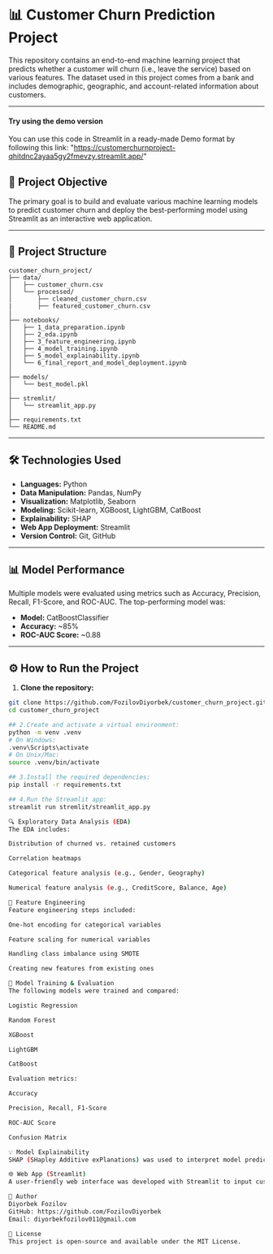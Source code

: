 # 📊 Customer Churn Prediction Project

This repository contains an end-to-end machine learning project that predicts whether a customer will churn (i.e., leave the service) based on various features. The dataset used in this project comes from a bank and includes demographic, geographic, and account-related information about customers.

---
####  Try using the demo version
You can use this code in Streamlit in a ready-made Demo format by following this link: "https://customerchurnproject-qhitdnc2ayaa5gy2fmevzy.streamlit.app/"

## 🧠 Project Objective

The primary goal is to build and evaluate various machine learning models to predict customer churn and deploy the best-performing model using Streamlit as an interactive web application.

---

## 📁 Project Structure

```
customer_churn_project/
├── data/
│   ├── customer_churn.csv
│   └── processed/
│       ├── cleaned_customer_churn.csv
|       ├── featured_customer_churn.csv 
│
├── notebooks/
│   ├── 1_data_preparation.ipynb
│   ├── 2_eda.ipynb
│   ├── 3_feature_engineering.ipynb
│   ├── 4_model_training.ipynb
│   ├── 5_model_explainability.ipynb
│   └── 6_final_report_and_model_deployment.ipynb
│
├── models/
│   └── best_model.pkl
│
├── stremlit/
│   └── streamlit_app.py
│
├── requirements.txt
└── README.md
```




---

## 🛠️ Technologies Used

- **Languages:** Python  
- **Data Manipulation:** Pandas, NumPy  
- **Visualization:** Matplotlib, Seaborn  
- **Modeling:** Scikit-learn, XGBoost, LightGBM, CatBoost  
- **Explainability:** SHAP  
- **Web App Deployment:** Streamlit  
- **Version Control:** Git, GitHub  

---

## 📊 Model Performance

Multiple models were evaluated using metrics such as Accuracy, Precision, Recall, F1-Score, and ROC-AUC. The top-performing model was:

- **Model:** CatBoostClassifier  
- **Accuracy:** ~85%  
- **ROC-AUC Score:** ~0.88  

---

## ⚙️ How to Run the Project

1. **Clone the repository:**
```bash
git clone https://github.com/FozilovDiyorbek/customer_churn_project.git
cd customer_churn_project

## 2.Create and activate a virtual environment:
python -m venv .venv
# On Windows:
.venv\Scripts\activate
# On Unix/Mac:
source .venv/bin/activate

## 3.Install the required dependencies:
pip install -r requirements.txt

## 4.Run the Streamlit app:
streamlit run stremlit/streamlit_app.py

🔍 Exploratory Data Analysis (EDA)
The EDA includes:

Distribution of churned vs. retained customers

Correlation heatmaps

Categorical feature analysis (e.g., Gender, Geography)

Numerical feature analysis (e.g., CreditScore, Balance, Age)

🧪 Feature Engineering
Feature engineering steps included:

One-hot encoding for categorical variables

Feature scaling for numerical variables

Handling class imbalance using SMOTE

Creating new features from existing ones

🧠 Model Training & Evaluation
The following models were trained and compared:

Logistic Regression

Random Forest

XGBoost

LightGBM

CatBoost

Evaluation metrics:

Accuracy

Precision, Recall, F1-Score

ROC-AUC Score

Confusion Matrix

💡 Model Explainability
SHAP (SHapley Additive exPlanations) was used to interpret model predictions and understand feature importance.

🌐 Web App (Streamlit)
A user-friendly web interface was developed with Streamlit to input customer details and predict churn probability in real-time.

👤 Author
Diyorbek Fozilov
GitHub: https://github.com/FozilovDiyorbek
Email: diyorbekfozilov011@gmail.com  

📄 License
This project is open-source and available under the MIT License.
